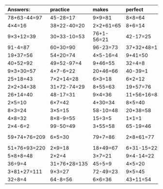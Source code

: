 | Answers: | practice | makes | perfect | ! |
| :--- | :--- | :--- | :--- | :--- |
| 78+63-44=97 | 45-28=17 | 9×9=81 | 8×8=64 | 3×6=18 | 
| 4×4=16 | 38+22-40=20 | 2×2+61=65 | 8+6=14 | 7×9=63 | 
| 9×3+12=39 | 30+33-10=53 | 76+1-56=21 | 42-17=25 | 9×8=72 | 
| 91-4=87 | 60+30=90 | 96-23=73 | 37+32+48=117 | 5×6=30 | 
| 19+37=56 | 54+20=74 | 4×5-16=4 | 9+41=50 | 8×2=16 | 
| 40+52=92 | 49+52-97=4 | 9+46=55 | 32÷4=8 | 20+3=23 | 
| 9×3+30=57 | 4×7-6=22 | 20+46=66 | 40-39=1 | 63÷7=9 | 
| 25+18=43 | 7×2+14=28 | 6×3=18 | 6×2=12 | 3×9=27 | 
| 2×2+34=38 | 31+72-74=29 | 8+55=63 | 19+57=76 | 8×3+49=73 | 
| 26+14=40 | 48-17=31 | 9×4=36 | 11+56+16=83 | 99-74=25 | 
| 2×5=10 | 6×7=42 | 4+30=34 | 8×5=40 | 5×5=25 | 
| 8×3=24 | 3×5=15 | 58-10=48 | 20+38=58 | 9×6-46=8 | 
| 4×8=32 | 8×8-9=55 | 15÷3=5 | 1×1=1 | 24÷4=6 | 
| 2×4-6=2 | 99-50=49 | 3+55=58 | 65-19=46 | 33+57=90 | 
| 59+74+76=209 | 6×5=30 | 79+7=86 | 2×8+61=77 | 47+85-62=70 | 
| 51+76+93=220 | 2×9=18 | 18+49=67 | 6+31-15=22 | 21-6=15 | 
| 5×8+8=48 | 2×2=4 | 3×7=21 | 9×4-14=22 | 9×2=18 | 
| 36÷9=4 | 31+76+28=135 | 45÷5=9 | 4×5=20 | 3×2=6 | 
| 3+81+27=111 | 9×3=27 | 72-49=23 | 9×5=45 | 5×9=45 | 
| 32÷8=4 | 64-8=56 | 6×6=36 | 43+11=54 | 39+47=86 | 
